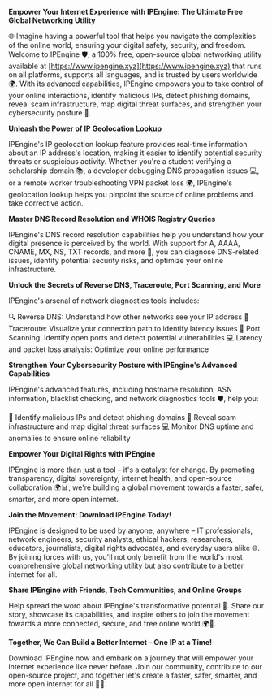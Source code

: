**Empower Your Internet Experience with IPEngine: The Ultimate Free Global Networking Utility**

🌐 Imagine having a powerful tool that helps you navigate the complexities of the online world, ensuring your digital safety, security, and freedom. Welcome to IPEngine 🛡️, a 100% free, open-source global networking utility available at [https://www.ipengine.xyz](https://www.ipengine.xyz) that runs on all platforms, supports all languages, and is trusted by users worldwide 🌍. With its advanced capabilities, IPEngine empowers you to take control of your online interactions, identify malicious IPs, detect phishing domains, reveal scam infrastructure, map digital threat surfaces, and strengthen your cybersecurity posture 🔐.

**Unleash the Power of IP Geolocation Lookup**

IPEngine's IP geolocation lookup feature provides real-time information about an IP address's location, making it easier to identify potential security threats or suspicious activity. Whether you're a student verifying a scholarship domain 📚, a developer debugging DNS propagation issues 💻, or a remote worker troubleshooting VPN packet loss 🌍, IPEngine's geolocation lookup helps you pinpoint the source of online problems and take corrective action.

**Master DNS Record Resolution and WHOIS Registry Queries**

IPEngine's DNS record resolution capabilities help you understand how your digital presence is perceived by the world. With support for A, AAAA, CNAME, MX, NS, TXT records, and more 📡, you can diagnose DNS-related issues, identify potential security risks, and optimize your online infrastructure.

**Unlock the Secrets of Reverse DNS, Traceroute, Port Scanning, and More**

IPEngine's arsenal of network diagnostics tools includes:

🔍 Reverse DNS: Understand how other networks see your IP address
🚀 Traceroute: Visualize your connection path to identify latency issues
📡 Port Scanning: Identify open ports and detect potential vulnerabilities
💻 Latency and packet loss analysis: Optimize your online performance

**Strengthen Your Cybersecurity Posture with IPEngine's Advanced Capabilities**

IPEngine's advanced features, including hostname resolution, ASN information, blacklist checking, and network diagnostics tools 🛡️, help you:

🔑 Identify malicious IPs and detect phishing domains
🚫 Reveal scam infrastructure and map digital threat surfaces
💻 Monitor DNS uptime and anomalies to ensure online reliability

**Empower Your Digital Rights with IPEngine**

IPEngine is more than just a tool – it's a catalyst for change. By promoting transparency, digital sovereignty, internet health, and open-source collaboration 🌍📊, we're building a global movement towards a faster, safer, smarter, and more open internet.

**Join the Movement: Download IPEngine Today!**

IPEngine is designed to be used by anyone, anywhere – IT professionals, network engineers, security analysts, ethical hackers, researchers, educators, journalists, digital rights advocates, and everyday users alike 🌐. By joining forces with us, you'll not only benefit from the world's most comprehensive global networking utility but also contribute to a better internet for all.

**Share IPEngine with Friends, Tech Communities, and Online Groups**

Help spread the word about IPEngine's transformative potential 🔗. Share our story, showcase its capabilities, and inspire others to join the movement towards a more connected, secure, and free online world 🌍👥.

**Together, We Can Build a Better Internet – One IP at a Time!**

Download IPEngine now and embark on a journey that will empower your internet experience like never before. Join our community, contribute to our open-source project, and together let's create a faster, safer, smarter, and more open internet for all 🚀🌐.